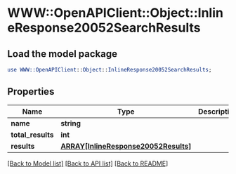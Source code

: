# WWW::OpenAPIClient::Object::InlineResponse20052SearchResults

## Load the model package
```perl
use WWW::OpenAPIClient::Object::InlineResponse20052SearchResults;
```

## Properties
Name | Type | Description | Notes
------------ | ------------- | ------------- | -------------
**name** | **string** |  | 
**total_results** | **int** |  | 
**results** | [**ARRAY[InlineResponse20052Results]**](InlineResponse20052Results.md) |  | [optional] 

[[Back to Model list]](../README.md#documentation-for-models) [[Back to API list]](../README.md#documentation-for-api-endpoints) [[Back to README]](../README.md)


